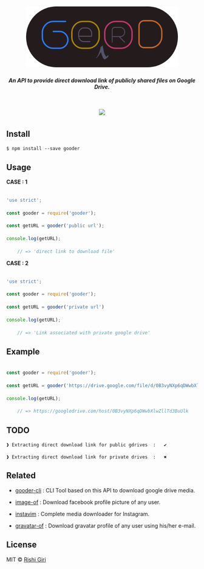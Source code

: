 <h1 align="center">
<img src="media/3.png" alt="GOODER" width="400">

</h1>

<h5 align="center">An API to provide direct download link of publicly shared files on Google Drive.</h5>

<h1 align="center">
<img src="https://travis-ci.org/CodeDotJS/gooder.svg?branch=master">
</h1>

## Install

```
$ npm install --save gooder
```

## Usage

__CASE : 1__

```js

'use strict';

const gooder = require('gooder');

const getURL = gooder('public url');

console.log(getURL);

	// => 'direct link to download file'

```

__CASE : 2__

```js

'use strict';

const gooder = require('gooder');

const getURL = gooder('private url')

console.log(getURL);

	// => 'Link associated with private google drive'

```

## Example

```js

const gooder = require('gooder');

const getURL = gooder('https://drive.google.com/file/d/0B3vyNXp6qDWwbXlwZllTd3BuUlk/edit?usp=sharing'));

console.log(getURL);

	// => https://googledrive.com/host/0B3vyNXp6qDWwbXlwZllTd3BuUlk

```

## TODO

```
❱ Extracting direct download link for public gdrives  :   ✔

❱ Extracting direct download link for private drives  :   ✖
```

## Related

- [gooder-cli](https://github.com/CodeDotJS/gooder-cli) : CLI Tool based on this API to download google drive media.

- [image-of](https://github.com/CodeDotJS/image-of) : Download facebook profile picture of any user.

- [instavim](https://github.com/CodeDotJS/instavim) : Complete media downloader for Instagram.

- [gravatar-of](https://github.com/CodeDotJS/gravatar-of) : Download gravatar profile of any user using his/her e-mail.

## License

MIT &copy; [Rishi Giri](http://rishigiri.com)
